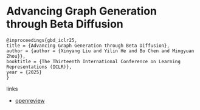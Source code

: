 # Advancing Graph Generation through Beta Diffusion

```
@inproceedings{gbd_iclr25,
title = {Advancing Graph Generation through Beta Diffusion},
author = {author = {Xinyang Liu and Yilin He and Bo Chen and Mingyuan Zhou}},
booktitle = {The Thirteenth International Conference on Learning Representations (ICLR)},
year = {2025}
}
```

links
- [openreview](https://openreview.net/forum?id=x1An5a3U9I)
